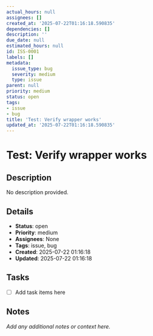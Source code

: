 ```yaml
---
actual_hours: null
assignees: []
created_at: '2025-07-22T01:16:18.590835'
dependencies: []
description: ''
due_date: null
estimated_hours: null
id: ISS-0001
labels: []
metadata:
  issue_type: bug
  severity: medium
  type: issue
parent: null
priority: medium
status: open
tags:
- issue
- bug
title: 'Test: Verify wrapper works'
updated_at: '2025-07-22T01:16:18.590835'
---
```


# Test: Verify wrapper works

## Description
No description provided.

## Details
- **Status**: open
- **Priority**: medium
- **Assignees**: None
- **Tags**: issue, bug
- **Created**: 2025-07-22 01:16:18
- **Updated**: 2025-07-22 01:16:18

## Tasks
- [ ] Add task items here

## Notes
_Add any additional notes or context here._
